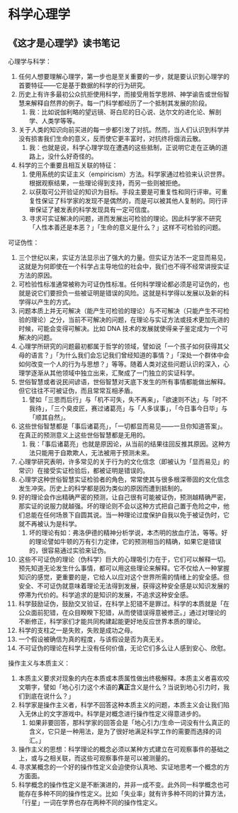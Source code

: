 # 科学心理学

## 《这才是心理学》读书笔记

心理学与科学：

1. 任何人想要理解心理学，第一步也是至关重要的一步，就是要认识到心理学的首要特征——它是基于数据的科学的行为研究。
1. 历史上有许多最初公众抗拒使用科学，而接受用哲学思辨、神学谕告或世俗智慧来解释自然界的例子。每一门科学都经历了一个抵制其发展的阶段。
    1. 我：比如说伽利略的望远镜、哥白尼的日心说、达尔文的进化论、解剖学、人类学等等。
1. 关于人类的知识向前买进的每一步都引发了对抗。然而，当人们认识到科学并没有损害我们生命的意义，反而使它更丰富时，对抗终将烟消云散。
    1. 我：也就是说，科学心理学现在遭遇的这些抵制，正说明它走在正确的道路上，没什么好奇怪的。
1. 科学的三个重要且相互关联的特征：
    1. 使用系统的实证主义（empiricism）方法。科学家通过检验来认识世界。根据观察结果，一些理论得到支持，而另一些则被拒绝。
    1. 以获取可公开验证的知识为目标。手段主要是可重复性和同行评审。可重复性保证了科学家的发现不是偶然的，而是可以被其他人复制的。同行评审保证了被发表的科学发现具有一定可信度。
    1. 寻求可实证解决的问题，进而发展出可检验的理论。因此科学家不研究「人性本善还是本恶？」「生命的意义是什么？」这样不可检验的问题。

可证伪性：

1. 三个世纪以来，实证方法显示出了强大的力量。但实证方法不一定显而易见，这就是为何即使在一个科学占主导地位的社会中，我们也不得不经常讲授实证方法的原因。
1. 可检验性标准通常被称为可证伪性标准。任何科学理论都必须是可证伪的，也就是说它们要担负一些被证明是错误的风险。这就是科学得以发展以及新的科学得以产生的方式。
1. 问题本质上并无可解决（能产生可检验的理论）与不可解决（只能产生不可检验的理论）之分，当前不可解决的问题，在理论与实证方法或技术更加先进的时候，可能会变得可解决。比如 DNA 技术的发展就使得亲子鉴定成为一个可解决的问题。
1. 心理学所研究的问题最初都属于哲学的领域，譬如说「一个孩子如何获得其父母的语言？」「为什么我们会忘记我们曾经知道的事情？」「深处一个群体中会如何改变一个人的行为与思想？」等等。随着人类对这些问题认识的深入，心理学逐渐从其他领域中独立出来，汇聚成了一门独立的实证科学。
1. 世俗智慧或者说民间谚语，世俗智慧对天底下发生的所有事情都能做出解释。但它往往不可被证伪，而且常常互相矛盾。
    1. 譬如「三思而后行」与「机不可失，失不再来」，「欲速则不达」与「时不我待」，「三个臭皮匠，赛过诸葛亮」与「人多误事」，「今日事今日毕」与「顺其自然」。
1. 这些世俗智慧都是「事后诸葛亮」，「一切都显而易见——一旦你知道答案」。在真正的预测意义上这些世俗智慧都是无用的。
    1. 我：「事后诸葛亮」也就是原因论，从当前的结果往回反推其原因。这种方法只能用于自欺欺人，无法被用于预测未来。
1. 心理学研究表明，许多常见的关于行为的文化信念（即被认为「显而易见」的常识）在接受实证检验后，都被证明是错误的。
1. 心理学这种世俗智慧实证检验者的角色，常常使其与很多根深蒂固的文化信念发生冲突。历史上的科学都是因为类似的原因而遭到抵制的。
1. 好的理论会作出精确严密的预测，让自己很有可能被证伪，预测越精确严密，那实证的说服力就越强。坏的理论则不会以这种方式把自己置于危险之中，他们总能在任何场景下自圆其说。当一种理论过度保护自我以免于被证伪时，它就不再被认为是科学。
    1. 坏的理论有如：弗洛伊德的精神分析学说，本杰明的放血疗法，等等。好的理论譬如牛顿的万有引力定律，它的预测相当的精确，如果它是错误的，很容易通过实验来证伪。
1. 这些不可证伪的理论（伪科学）巨大的心理吸引力在于，它们可以解释一切。预先知道无论发生什么事情，都可以用这些理论来解释。它不仅给人一种掌握知识的感觉，更重要的是，它给人以应对这个世界所需的情绪上的安全感。但安全、不可证伪就意味着理论无法得到发展，获得这种安全感是以知识发展的停滞为代价的。科学追求的是知识的发展，不追求这种安全感。
1. 科学鼓励证伪，鼓励交叉验证，在科学上犯错不是罪过。科学的本质就是「在公众面前犯错，在众目睽睽下犯错，从而使错误得意被修正。」通过对理论的不断修正，科学家们才能共同构建起能更好地反应世界本质的理论。
1. 科学的支柱之一是失败，失败是成功之母。
1. 一个假设被确信为真的程度，与该假设是否为真无关。
1. 不可证伪的理论在科学上没有任何价值，无论它们多么让人感到安心、欣慰。


操作主义与本质主义：

1. 本质主义要求对现象的内在本质或本质属性做出终极解释。本质主义者喜欢咬文嚼字，譬如「地心引力这个术语的**真正**含义是什么？当说到地心引力时，我们到底在说什么？」
1. 科学家是操作主义者，科学不回答这种本质主义的问题，本质主义会让我们陷入无休止的文字游戏中。科学是对概念进行操作性定义得意进步的。
    1. 如果非要回答，那科学家的回答会是「地心引力/生命一词没有什么真正的含义，它只是一种用法，是为了很好地满足科学工作的需要而选择的词汇。」
1. 操作主义的思想：科学理论的概念必须以某种方式建立在可观察事件的基础之上，或与之相关联，而这些可观察事件是可以被测量的。
1. 寻求某概念的一个好的操作性定义会迫使你认真地、实证地思考一个概念的方方面面。
1. 科学概念的操作性定义是不断演进的，并非一成不变。此外同一科学概念也可能存在多种不同的操作性定义。比如「失业率」就有许多种不同的计算方法，「行星」一词在学界也存在两种不同的操作性定义。

